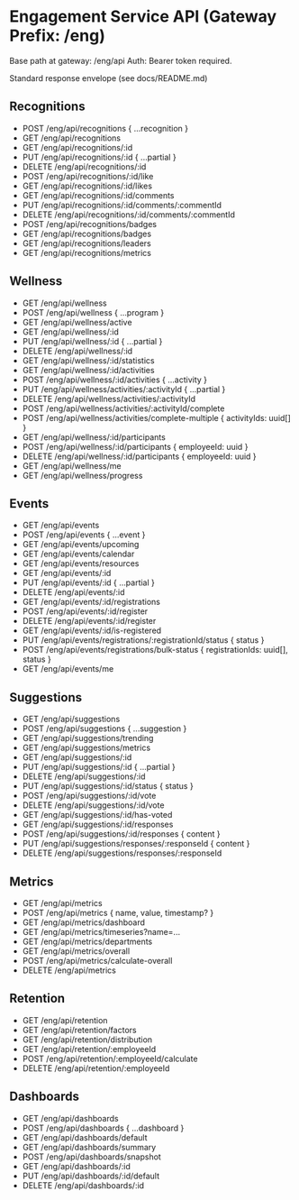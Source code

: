 # Engagement Service API (Gateway Prefix: /eng)

Base path at gateway: /eng/api
Auth: Bearer token required.

Standard response envelope (see docs/README.md)

## Recognitions

- POST /eng/api/recognitions { ...recognition }
- GET /eng/api/recognitions
- GET /eng/api/recognitions/:id
- PUT /eng/api/recognitions/:id { ...partial }
- DELETE /eng/api/recognitions/:id
- POST /eng/api/recognitions/:id/like
- GET /eng/api/recognitions/:id/likes
- GET /eng/api/recognitions/:id/comments
- PUT /eng/api/recognitions/:id/comments/:commentId
- DELETE /eng/api/recognitions/:id/comments/:commentId
- POST /eng/api/recognitions/badges
- GET /eng/api/recognitions/badges
- GET /eng/api/recognitions/leaders
- GET /eng/api/recognitions/metrics

## Wellness

- GET /eng/api/wellness
- POST /eng/api/wellness { ...program }
- GET /eng/api/wellness/active
- GET /eng/api/wellness/:id
- PUT /eng/api/wellness/:id { ...partial }
- DELETE /eng/api/wellness/:id
- GET /eng/api/wellness/:id/statistics
- GET /eng/api/wellness/:id/activities
- POST /eng/api/wellness/:id/activities { ...activity }
- PUT /eng/api/wellness/activities/:activityId { ...partial }
- DELETE /eng/api/wellness/activities/:activityId
- POST /eng/api/wellness/activities/:activityId/complete
- POST /eng/api/wellness/activities/complete-multiple { activityIds: uuid[] }
- GET /eng/api/wellness/:id/participants
- POST /eng/api/wellness/:id/participants { employeeId: uuid }
- DELETE /eng/api/wellness/:id/participants { employeeId: uuid }
- GET /eng/api/wellness/me
- GET /eng/api/wellness/progress

## Events

- GET /eng/api/events
- POST /eng/api/events { ...event }
- GET /eng/api/events/upcoming
- GET /eng/api/events/calendar
- GET /eng/api/events/resources
- GET /eng/api/events/:id
- PUT /eng/api/events/:id { ...partial }
- DELETE /eng/api/events/:id
- GET /eng/api/events/:id/registrations
- POST /eng/api/events/:id/register
- DELETE /eng/api/events/:id/register
- GET /eng/api/events/:id/is-registered
- PUT /eng/api/events/registrations/:registrationId/status { status }
- POST /eng/api/events/registrations/bulk-status { registrationIds: uuid[], status }
- GET /eng/api/events/me

## Suggestions

- GET /eng/api/suggestions
- POST /eng/api/suggestions { ...suggestion }
- GET /eng/api/suggestions/trending
- GET /eng/api/suggestions/metrics
- GET /eng/api/suggestions/:id
- PUT /eng/api/suggestions/:id { ...partial }
- DELETE /eng/api/suggestions/:id
- PUT /eng/api/suggestions/:id/status { status }
- POST /eng/api/suggestions/:id/vote
- DELETE /eng/api/suggestions/:id/vote
- GET /eng/api/suggestions/:id/has-voted
- GET /eng/api/suggestions/:id/responses
- POST /eng/api/suggestions/:id/responses { content }
- PUT /eng/api/suggestions/responses/:responseId { content }
- DELETE /eng/api/suggestions/responses/:responseId

## Metrics

- GET /eng/api/metrics
- POST /eng/api/metrics { name, value, timestamp? }
- GET /eng/api/metrics/dashboard
- GET /eng/api/metrics/timeseries?name=...
- GET /eng/api/metrics/departments
- GET /eng/api/metrics/overall
- POST /eng/api/metrics/calculate-overall
- DELETE /eng/api/metrics

## Retention

- GET /eng/api/retention
- GET /eng/api/retention/factors
- GET /eng/api/retention/distribution
- GET /eng/api/retention/:employeeId
- POST /eng/api/retention/:employeeId/calculate
- DELETE /eng/api/retention/:employeeId

## Dashboards

- GET /eng/api/dashboards
- POST /eng/api/dashboards { ...dashboard }
- GET /eng/api/dashboards/default
- GET /eng/api/dashboards/summary
- POST /eng/api/dashboards/snapshot
- GET /eng/api/dashboards/:id
- PUT /eng/api/dashboards/:id/default
- DELETE /eng/api/dashboards/:id
